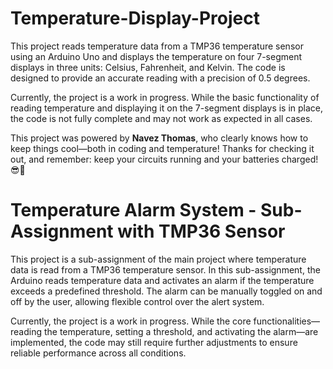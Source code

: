 # Temperature-Display-Project
This project reads temperature data from a TMP36 temperature sensor using an Arduino Uno and displays the temperature on four 7-segment displays in three units: Celsius, Fahrenheit, and Kelvin. The code is designed to provide an accurate reading with a precision of 0.5 degrees.

Currently, the project is a work in progress. While the basic functionality of reading temperature and displaying it on the 7-segment displays is in place, the code is not fully complete and may not work as expected in all cases.

This project was powered by **Navez Thomas**, who clearly knows how to keep things cool—both in coding and temperature! Thanks for checking it out, and remember: keep your circuits running and your batteries charged! 😎🔋

# Temperature Alarm System - Sub-Assignment with TMP36 Sensor
This project is a sub-assignment of the main project where temperature data is read from a TMP36 temperature sensor. In this sub-assignment, the Arduino reads temperature data and activates an alarm if the temperature exceeds a predefined threshold. The alarm can be manually toggled on and off by the user, allowing flexible control over the alert system.

Currently, the project is a work in progress. While the core functionalities—reading the temperature, setting a threshold, and activating the alarm—are implemented, the code may still require further adjustments to ensure reliable performance across all conditions.
